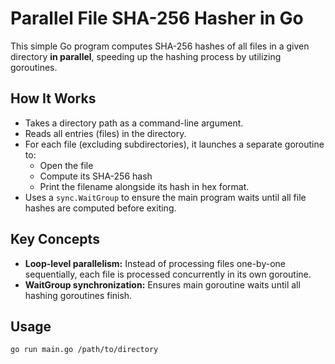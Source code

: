 # Parallel File SHA-256 Hasher in Go

This simple Go program computes SHA-256 hashes of all files in a given 
directory **in parallel**, speeding up the hashing process by utilizing 
goroutines.

## How It Works

- Takes a directory path as a command-line argument.
- Reads all entries (files) in the directory.
- For each file (excluding subdirectories), it launches a separate 
  goroutine to:
  - Open the file
  - Compute its SHA-256 hash
  - Print the filename alongside its hash in hex format.
- Uses a `sync.WaitGroup` to ensure the main program waits until all file 
  hashes are computed before exiting.

## Key Concepts

- **Loop-level parallelism:** Instead of processing files one-by-one 
  sequentially, each file is processed concurrently in its own goroutine.
- **WaitGroup synchronization:** Ensures main goroutine waits until all 
  hashing goroutines finish.

## Usage

```bash
go run main.go /path/to/directory
